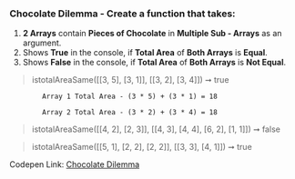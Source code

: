 ### Chocolate Dilemma - Create a function that takes: 

1. **2 Arrays** contain **Pieces of Chocolate** in **Multiple Sub - Arrays** as an argument. 
1. Shows **True** in the console, if **Total Area** of **Both Arrays** is **Equal**.
1. Shows **False** in the console, if **Total Area** of **Both Arrays** is **Not Equal**.

> istotalAreaSame([[3, 5], [3, 1]], [[3, 2], [3, 4]]) ➞ true

            Array 1 Total Area - (3 * 5) + (3 * 1) = 18

            Array 2 Total Area - (3 * 2) + (3 * 4) = 18

> istotalAreaSame([[4, 2], [2, 3]], [[4, 3], [4, 4], [6, 2], [1, 1]]) ➞ false

> istotalAreaSame([[5, 1], [2, 2], [2, 2]], [[3, 3], [4, 1]]) ➞ true

Codepen Link: [Chocolate Dilemma](https://codepen.io/naveencoder/pen/RwbrYGd?editors=0012)